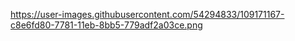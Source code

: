 https://user-images.githubusercontent.com/54294833/109171167-c8e6fd80-7781-11eb-8bb5-779adf2a03ce.png